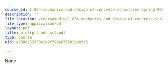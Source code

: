 ```yaml
---
course_id: 1-054-mechanics-and-design-of-concrete-structures-spring-2004
description: ''
file_location: /coursemedia/1-054-mechanics-and-design-of-concrete-structures-spring-2004/e2308c53353e2e9ff99e673502be03c5_nfnlrprt_adr_sct.pdf
file_type: application/pdf
layout: pdf
title: nfnlrprt_adr_sct.pdf
type: course
uid: e2308c53353e2e9ff99e673502be03c5

---
```

None